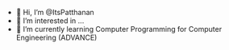 - 👋 Hi, I’m @ItsPatthanan
- 👀 I’m interested in ...
- 🌱 I’m currently learning Computer Programming for Computer Engineering (ADVANCE)


<!---
ItsPatthanan/ItsPatthanan is a ✨ special ✨ repository because its `README.md` (this file) appears on your GitHub profile.
You can click the Preview link to take a look at your changes.
--->
